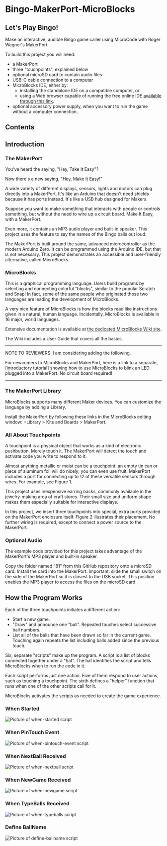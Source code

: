 # Bingo-MakerPort-MicroBlocks

## Let's Play Bingo!
Make an interactive, audible Bingo game caller using MicroCode with Roger Wagner's MakerPort.

To build this project you will need:

* a MakerPort
* three "touchpoints", explained below
* optional microSD card to contain audio files
* USB-C cable connection to a computer
* MicroBlocks IDE, either by:
    * installing the standalone IDE on a compatible computer, or
    * using a Web browser capable of running the free online IDE [available through this link](https://microblocks.fun/run-pilot/microblocks.html).
* optional accessory power supply, when you want to run the game without a computer connection.

## Contents


## Introduction
### The MakerPort
You've heard the saying, "Hey, Take It Easy"? 

Now there's a new saying, "Hey, Make It Easy!"

A wide variety of different displays, sensors, lights and motors can plug directly into a MakerPort. It's like an Arduino that doesn't need shields because it has ports instead. It's like a USB hub designed for Makers. 

Suppose you want to make something that interacts with people or controls something, but without the need to wire up a circuit board. Make It Easy, with a MakerPort.

Even more, it contains an MP3 audio player and built-in speaker. This project uses the feature to say the names of the Bingo balls out loud.

The MakerPort is built around the same, advanced microcontroller as the modern Arduino Zero. It can be programmed using the Arduino IDE, but that is not necessary. This project demonstrates an accessible and user-friendly alternative, called MicroBlocks.

### MicroBlocks
This is a graphical programming language. Users build programs by selecting and connecting colorful "blocks", similar to the popular Scratch and Snap! In fact, some of the same people who originated those two languages are leading the development of MicroBlocks.

A very nice feature of MicroBlocks is how the blocks read like instructions given in a natural, human language. Incidentally, MicroBlocks is available in 16 major, world languages.

Extensive documentation is available at [the dedicated MicroBlocks Wiki site](https://wiki.microblocks.fun/en/home). 

The Wiki includes a User Guide that covers all the basics. 

---

NOTE TO REVIEWERS: I am considering adding the following.

For newcomers to MicroBlocks and MakerPort, here is a link to a separate, [introductory tutorial] showing how to use MicroBlocks to blink an LED plugged into a MakerPort. No circuit board required!

---

### The MakerPort Library
MicroBlocks supports many different Maker devices. You can customize the language by adding a Library.

Install the MakerPort by following these links in the MicroBlocks editing window: +Library > Kits and Boards > MakerPort.

### All About Touchpoints
A touchpoint is a physical object that works as a kind of electronic pushbutton. Merely touch it. The MakerPort will detect the touch and activate code you write to respond to it.

Almost anything metallic or moist can be a touchpoint: an empty tin can or piece of aluminum foil will do nicely; you can even use fruit. MakerPort includes a port for connecting up to 12 of these versatile sensors through wires. For example, see Figure 1.

This project uses inexpensive earring backs, commonly available in the jewelry-making area of craft stores. Their small size and uniform shape makes them especially suitable for interactive displays. 

In this project, we insert three touchpoints into special, extra ports provided on the MakerPort enclosure itself. Figure 2 illustrates their placement. No further wiring is required, except to connect a power source to the MakerPort.

### Optional Audio
The example code provided for this project takes advantage of the MakerPort's MP3 player and built-in speaker.

Copy the folder named "81" from this GitHub repository onto a microSD card. Install the card into the MakerPort. Important: slide the small switch on the side of the MakerPort so it is closest to the USB socket. This position enables the MP3 player to access the files on the microSD card. 

## How the Program Works
Each of the three touchpoints initiates a different action:

* Start a new game.
* "Draw" and announce one "ball". Repeated touches select successive ball numbers.
* List all of the balls that have been drawn so far in the current game. Touching again repeats the list including balls added since the previous touch.

Six, separate "scripts" make up the program. A script is a list of blocks connected together under a "hat". The hat identifies the script and tells MicroBlocks when to run the code in it. 

Each script performs just one action. Five of them respond to user actions, such as touching a touchpoint. The sixth defines a "helper" function that runs when one of the other scripts call for it.

MicroBlocks activates the scripts as needed to create the game experience.

### When Started
![Picture of when-started script](./images/when-started.png)

### When PinTouch Event
![Picture of when-pintouch-event script](./images/when-pintouch-event.png)

### When NextBall Received
![Picture of when-nextball script](./images/when-nextball-received.png)

### When NewGame Received
![Picture of when-newgame script](./images/when-newgame-received.png)

### When TypeBalls Received
![Picture of when-typeballs script](./images/when-typeballs-received.png)

### Define BallName
![Picture of define-ballname script](./images/define-ballname.png)



